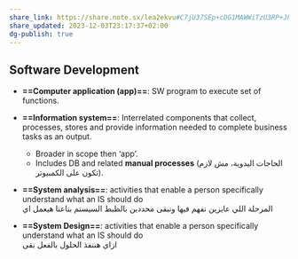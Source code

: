 ```yaml
---
share_link: https://share.note.sx/lea2ekvu#C7jU37SEp+cDG1MAWWiTzU3RP+Jh4aIPEhLEECTVaKo
share_updated: 2023-12-03T23:17:37+02:00
dg-publish: true
---
```

  

  

## Software Development

  

- **==Computer application (app)==**: SW program to execute set of functions.

  

- **==Information system==**: Interrelated components that collect, processes, stores and provide information needed to complete business tasks as an output.
    - Broader in scope then ‘app’.
    - Includes DB and related **manual processes** (الحاجات اليدوية، مش لازم تكون على الكمبيوتر).

  

- **==System analysis==**: activities that enable a person specifically understand what an IS should do  
    المرحلة اللي عايزين نفهم فيها ونبقى محددين بالظبط السيستم بتاعنا هيعمل اي

  

- **==System Design==**: activities that enable a person specifically understand what an IS should do  
    ازاي هننفذ الحلول بالفعل بقى
